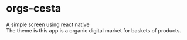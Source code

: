 # orgs-cesta

A simple screen using react native <br>
The theme is this app is a organic digital market for baskets of products.
